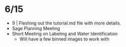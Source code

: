 # 6/15

- 9 | Fleshing out the tutorial.md file with more details.
- Sage Planning Meeting
- Short Meeting on Labeling and Water Identification
  - Will have a few binned images to work with